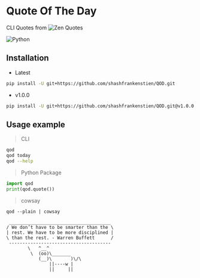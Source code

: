 # Quote Of The Day
CLI Quotes from ![Zen Quotes](https://zenquotes.io/)

![Python](https://img.shields.io/badge/python-blue.svg)

## Installation

- Latest
```sh
pip install -U git+https://github.com/shashfrankenstien/QOD.git
```

- v1.0.0
```sh
pip install -U git+https://github.com/shashfrankenstien/QOD.git@v1.0.0
```



## Usage example

> CLI
```sh
qod
qod today
qod --help
```

> Python Package
```py
import qod
print(qod.quote())
```

> cowsay
```
qod --plain | cowsay

 ______________________________________
/ We don’t have to be smarter than the \
| rest. We have to be more disciplined |
\ than the rest. - Warren Buffett      /
 --------------------------------------
        \   ^__^
         \  (oo)\_______
            (__)\       )\/\
                ||----w |
                ||     ||
```
